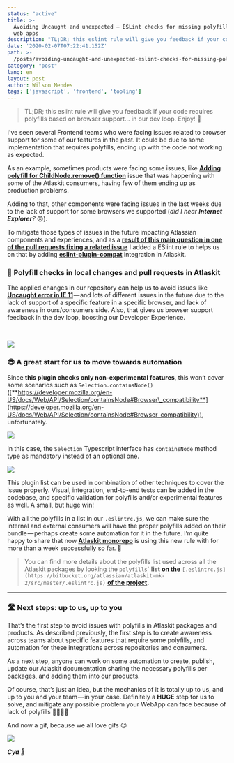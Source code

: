 ```yaml
---
status: "active"
title: >-
  Avoiding Uncaught and unexpected — ESLint checks for missing polyfills in your
  web apps
description: "TL;DR; this eslint rule will give you feedback if your code requires polyfills based on browser support… in our dev loop. Enjoy! \U0001F389"
date: '2020-02-07T07:22:41.152Z'
path: >-
  /posts/avoiding-uncaught-and-unexpected-eslint-checks-for-missing-polyfills-in-your-web-apps
category: "post"
lang: en
layout: post
author: Wilson Mendes
tags: ['javascript', 'frontend', 'tooling']
---
```


> TL;DR; this eslint rule will give you feedback if your code requires polyfills based on browser support… in our dev loop. Enjoy! 🎉

I've seen several Frontend teams who were facing issues related to browser support for some of our features in the past. It could be due to some implementation that requires polyfills, ending up with the code not working as expected.

As an example, sometimes products were facing some issues, like [**Adding polyfill for ChildNode.remove() function**](https://stash.atlassian.com/projects/JIRACLOUD/repos/jira-frontend/pull-requests/21533/overview) issue that was happening with some of the Atlaskit consumers, having few of them ending up as production problems.

Adding to that, other components were facing issues in the last weeks due to the lack of support for some browsers we supported (_did I hear_ **_Internet Explorer_**_?_ 😠).

To mitigate those types of issues in the future impacting Atlassian components and experiences, and as a [**result of this main question in one of the pull requests fixing a related issue**](https://bitbucket.org/atlassian/atlaskit-mk-2/pull-requests/7364/ms-2550-check-if-containsnode-is-defined/diff#comment-121061951) I added a ESlint rule to helps us on that by adding [**eslint-plugin-compat**](https://www.npmjs.com/package/eslint-plugin-compat) integration in Atlaskit.

### 🏁 Polyfill checks in local changes and pull requests in Atlaskit

The applied changes in our repository can help us to avoid issues like [**Uncaught error in IE 11**](https://bitbucket.org/atlassian/atlaskit-mk-2/pull-requests/7364/ms-2550-check-if-containsnode-is-defined/diff) — and lots of different issues in the future due to the lack of support of a specific feature in a specific browser, and lack of awareness in ours/consumers side. Also, that gives us browser support feedback in the dev loop, boosting our Developer Experience.

‌

![](https://cdn-images-1.medium.com/max/800/1*-CV4VXIvf80eCi_JQZywHQ.png)

### 😎 A great start for us to move towards automation

Since **this plugin checks only non-experimental features**, this won’t cover some scenarios such as `Selection.containsNode()`([**https://developer.mozilla.org/en-US/docs/Web/API/Selection/containsNode#Browser\_compatibility**](https://developer.mozilla.org/en-US/docs/Web/API/Selection/containsNode#Browser_compatibility)), unfortunately.

![](https://cdn-images-1.medium.com/max/1200/1*6Z-YznhQb_p_TSeA9mqj8Q.png)

In this case, the `Selection` Typescript interface has `containsNode` method type as mandatory instead of an optional one.

![](https://cdn-images-1.medium.com/max/1200/1*Nu41dmeDwDAIoqT7vS5QMg.png)

This plugin list can be used in combination of other techniques to cover the issue properly. Visual, integration, end-to-end tests can be added in the codebase, and specific validation for polyfills and/or experimental features as well. A small, but huge win!

With all the polyfills in a list in our `.eslintrc.js`, we can make sure the internal and external consumers will have the proper polyfills added on their bundle — perhaps create some automation for it in the future. I’m quite happy to share that now [**Atlaskit monorepo**](https://bitbucket.org/atlassian/atlaskit-mk-2/) is using this new rule with for more than a week successfully so far. 🎉

> You can find more details about the polyfills list used across all the Atlaskit packages by looking the `polyfills`\` **list** [**on the**](https://bitbucket.org/atlassian/atlaskit-mk-2/src/master/.eslintrc.js) `[.eslintrc.js](https://bitbucket.org/atlassian/atlaskit-mk-2/src/master/.eslintrc.js)` [**of the project**](https://bitbucket.org/atlassian/atlaskit-mk-2/src/master/.eslintrc.js)**.**


<hr/>

### 🛣 Next steps: up to us, up to you

That’s the first step to avoid issues with polyfills in Atlaskit packages and products. As described previously, the first step is to create awareness across teams about specific features that require some polyfills, and automation for these integrations across repositories and consumers.

As a next step, anyone can work on some automation to create, publish, update our Atlaskit documentation sharing the necessary polyfills per packages, and adding them into our products.

Of course, that’s just an idea, but the mechanics of it is totally up to us, and up to you and your team — in your case. Definitely a **HUGE** step for us to solve, and mitigate any possible problem your WebApp can face because of lack of polyfills 💃💃💃💃

And now a gif, because we all love gifs 😉

![](https://cdn-images-1.medium.com/max/800/1*7t6OzRBjQGnoKQEbcIw0iQ.gif)

**_Cya 👋_**
